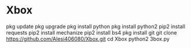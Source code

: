 # Xbox
pkg update
pkg upgrade
pkg install python
 pkg install python2
pip2 install requests
 pip2 install mechanize
pip2 install bs4
 pkg install git
 git clone https://github.com/Alesi406080/Xbox.git
 cd Xbox
 python2 3box.py
